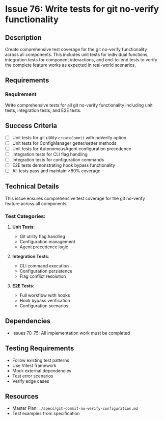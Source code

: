 # Issue 76: Write tests for git no-verify functionality

## Description
Create comprehensive test coverage for the git no-verify functionality across all components. This includes unit tests for individual functions, integration tests for component interactions, and end-to-end tests to verify the complete feature works as expected in real-world scenarios.

## Requirements

### Requirement
Write comprehensive tests for all git no-verify functionality including unit tests, integration tests, and E2E tests.

## Success Criteria
- [ ] Unit tests for git utility `createCommit` with noVerify option
- [ ] Unit tests for ConfigManager getter/setter methods
- [ ] Unit tests for AutonomousAgent configuration precedence
- [ ] Integration tests for CLI flag handling
- [ ] Integration tests for configuration commands
- [ ] E2E tests demonstrating hook bypass functionality
- [ ] All tests pass and maintain >80% coverage

## Technical Details
This issue ensures comprehensive test coverage for the git no-verify feature across all components.

### Test Categories:
1. **Unit Tests**:
   - Git utility flag handling
   - Configuration management
   - Agent precedence logic

2. **Integration Tests**:
   - CLI command execution
   - Configuration persistence
   - Flag conflict resolution

3. **E2E Tests**:
   - Full workflow with hooks
   - Hook bypass verification
   - Configuration scenarios

## Dependencies
- Issues 70-75: All implementation work must be completed

## Testing Requirements
- Follow existing test patterns
- Use Vitest framework
- Mock external dependencies
- Test error scenarios
- Verify edge cases

## Resources
- Master Plan: `./specs/git-commit-no-verify-configuration.md`
- Test examples from specification
